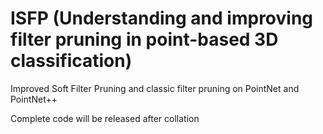 # ISFP (Understanding and improving filter pruning in point-based 3D classification)
Improved Soft Filter Pruning and classic filter pruning on PointNet and PointNet++

Complete code will be released after collation
